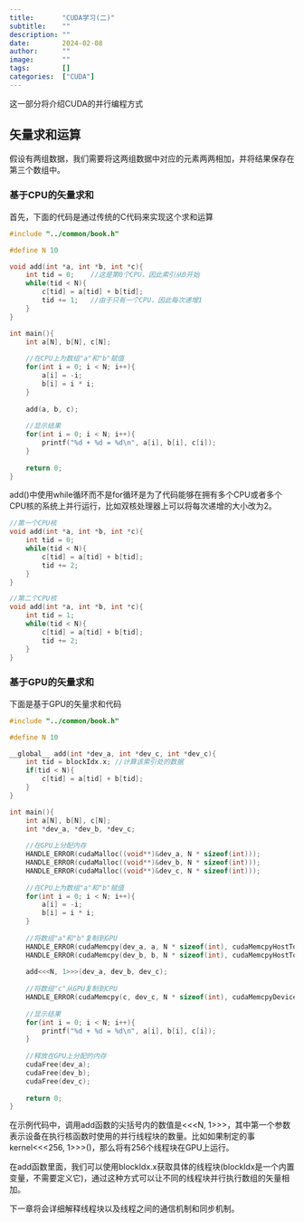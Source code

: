 ```yaml
---
title:       "CUDA学习(二)"
subtitle:    ""
description: ""
date:        2024-02-08
author:      ""
image:       ""
tags:        []
categories:  ["CUDA"]
---
```


这一部分将介绍CUDA的并行编程方式

<!-- more -->



## 矢量求和运算

假设有两组数据，我们需要将这两组数据中对应的元素两两相加，并将结果保存在第三个数组中。



### 基于CPU的矢量求和

首先，下面的代码是通过传统的C代码来实现这个求和运算

```c
#include "../common/book.h"

#define N 10

void add(int *a, int *b, int *c){
	int tid = 0;	//这是第0个CPU，因此索引从0开始
    while(tid < N){
        c[tid] = a[tid] + b[tid];
        tid += 1;	//由于只有一个CPU，因此每次递增1
    }
}

int main(){
    int a[N], b[N], c[N];
    
    //在CPU上为数组"a"和"b"赋值
    for(int i = 0; i < N; i++){
        a[i] = -i;
        b[i] = i * i;
    }
    
    add(a, b, c);
    
    //显示结果
    for(int i = 0; i < N; i++){
        printf("%d + %d = %d\n", a[i], b[i], c[i]);
    }
    
    return 0;
}
```

add()中使用while循环而不是for循环是为了代码能够在拥有多个CPU或者多个CPU核的系统上并行运行，比如双核处理器上可以将每次递增的大小改为2。

```c
//第一个CPU核
void add(int *a, int *b, int *c){
    int tid = 0;
    while(tid < N){
        c[tid] = a[tid] + b[tid];
        tid += 2;
    }
}

//第二个CPU核
void add(int *a, int *b, int *c){
    int tid = 1;
    while(tid < N){
        c[tid] = a[tid] + b[tid];
        tid += 2;
    }
}
```



### 基于GPU的矢量求和

下面是基于GPU的矢量求和代码

```c
#include "../common/book.h"

#define N 10

__global__ add(int *dev_a, int *dev_c, int *dev_c){
    int tid = blockIdx.x; //计算该索引处的数据
    if(tid < N){
        c[tid] = a[tid] + b[tid];
    }
}

int main(){
    int a[N], b[N], c[N];
    int *dev_a, *dev_b, *dev_c;
    
    //在GPU上分配内存
    HANDLE_ERROR(cudaMalloc((void**)&dev_a, N * sizeof(int)));
    HANDLE_ERROR(cudaMalloc((void**)&dev_b, N * sizeof(int)));
    HANDLE_ERROR(cudaMalloc((void**)&dev_c, N * sizeof(int)));
    
    //在CPU上为数组"a"和"b"赋值
    for(int i = 0; i < N; i++){
        a[i] = -i;
        b[i] = i * i;
    }
    
    //将数组"a"和"b"复制到GPU
    HANDLE_ERROR(cudaMemcpy(dev_a, a, N * sizeof(int), cudaMemcpyHostToDevice));
    HANDLE_ERROR(cudaMemcpy(dev_b, b, N * sizeof(int), cudaMemcpyHostToDevice));
    
    add<<<N, 1>>>(dev_a, dev_b, dev_c);
    
    //将数组"c"从GPU复制到CPU
    HANDLE_ERROR(cudaMemcpy(c, dev_c, N * sizeof(int), cudaMemcpyDeviceToHost));
    
    //显示结果
    for(int i = 0; i < N; i++){
        printf("%d + %d = %d\n", a[i], b[i], c[i]);
    }
    
    //释放在GPU上分配的内存
    cudaFree(dev_a);
    cudaFree(dev_b);
    cudaFree(dev_c);
    
    return 0;
}
```

在示例代码中，调用add函数的尖括号内的数值是<<<N, 1>>>，其中第一个参数表示设备在执行核函数时使用的并行线程块的数量。比如如果制定的事kernel<<<256, 1>>>()，那么将有256个线程块在GPU上运行。

在add函数里面，我们可以使用blockIdx.x获取具体的线程块(blockIdx是一个内置变量，不需要定义它)，通过这种方式可以让不同的线程块并行执行数组的矢量相加。

下一章将会详细解释线程块以及线程之间的通信机制和同步机制。
